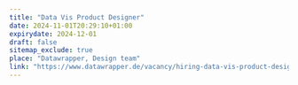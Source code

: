 ```yaml
---
title: "Data Vis Product Designer"
date: 2024-11-01T20:29:10+01:00
expirydate: 2024-12-01
draft: false
sitemap_exclude: true
place: "Datawrapper, Design team"
link: "https://www.datawrapper.de/vacancy/hiring-data-vis-product-designer"
---
```

